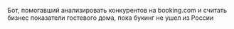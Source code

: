 Бот, помогавший анализировать конкурентов на booking.com и считать бизнес показатели гостевого дома, пока букинг не ушел из России
